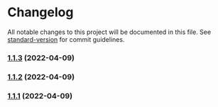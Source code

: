 # Changelog

All notable changes to this project will be documented in this file. See [standard-version](https://github.com/conventional-changelog/standard-version) for commit guidelines.

### [1.1.3](///compare/v1.1.2...v1.1.3) (2022-04-09)

### [1.1.2](///compare/v1.1.1...v1.1.2) (2022-04-09)

### [1.1.1](///compare/v1.1.0...v1.1.1) (2022-04-09)
